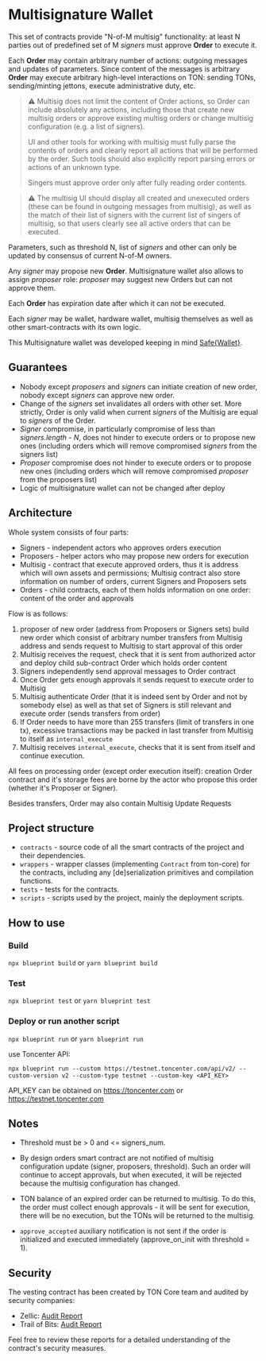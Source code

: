 # Multisignature Wallet

This set of contracts provide "N-of-M multisig" functionality: at least N parties out of predefined set of M _signers_ must approve **Order** to execute it.

Each **Order** may contain arbitrary number of actions: outgoing messages and updates of parameters. Since content of the messages is arbitrary **Order** may execute arbitrary high-level interactions on TON: sending TONs, sending/minting jettons, execute administrative duty, etc.

> ⚠️ Multisig does not limit the content of Order actions, so Order can include absolutely any actions, including those that create new multisig orders or approve existing multisg orders or change multisig configuration (e.g. a list of signers).
>
> UI and other tools for working with multisig must fully parse the contents of orders and clearly report all actions that will be performed by the order. Such tools should also explicitly report parsing errors or actions of an unknown type.
>
> Singers must approve order only after fully reading order contents.

> ⚠️ The multisig UI should display all created and unexecuted orders (these can be found in outgoing messages from multisig), as well as the match of their list of signers with the current list of singers of multisig, so that users clearly see all active orders that can be executed.

Parameters, such as threshold N, list of _signers_ and other can only be updated by consensus of current N-of-M owners.

Any _signer_ may propose new **Order**. Multisignature wallet also allows to assign _proposer_ role: _proposer_ may suggest new Orders but can not approve them.

Each **Order** has expiration date after which it can not be executed.

Each _signer_ may be wallet, hardware wallet, multisig themselves as well as other smart-contracts with its own logic.

This Multisignature wallet was developed keeping in mind [Safe{Wallet}](https://app.safe.global/welcome).

## Guarantees

- Nobody except _proposers_ and _signers_ can initiate creation of new order, nobody except _signers_ can approve new order.
- Change of the _signers_ set invalidates all orders with other set. More strictly, Order is only valid when current _signers_ of the Multisig are equal to _signers_ of the Order.
- _Signer_ compromise, in particularly compromise of less than _signers.length - N_, does not hinder to execute orders or to propose new ones (including orders which will remove compromised _signers_ from the signers list)
- _Proposer_ compromise does not hinder to execute orders or to propose new ones (including orders which will remove compromised _proposer_ from the proposers list)
- Logic of multisignature wallet can not be changed after deploy

## Architecture
Whole system consists of four parts:
* Signers - independent actors who approves orders execution
* Proposers - helper actors who may propose new orders for execution
* Multisig - contract that execute approved orders, thus it is address which will own assets and permissions; Multisig contract also store information on number of orders, current Signers and Proposers sets
* Orders - child contracts, each of them holds information on one order: content of the order and approvals

Flow is as follows:
1) proposer of new order (address from Proposers or Signers sets) build new order which consist of arbitrary number transfers from Multisig address and sends request to Multisig to start approval of this order
2) Multisig receives the request, check that it is sent from authorized actor and deploy child sub-contract Order which holds order content
3) Signers independently send approval messages to Order contract
4) Once Order gets enough approvals it sends request to execute order to Multisig
5) Multisig authenticate Order (that it is indeed sent by Order and not by somebody else) as well as that set of Signers is still relevant and execute order (sends transfers from order)
6) If Order needs to have more than 255 transfers (limit of transfers in one tx), excessive transactions may be packed in last transfer from Multisig to itself as `internal_execute`
7) Multisig receives `internal_execute`, checks that it is sent from itself and continue execution.

All fees on processing order (except order execution itself): creation Order contract and it's storage fees are borne by the actor who propose this order (whether it's Proposer or Signer).

Besides transfers, Order may also contain Multisig Update Requests



## Project structure

-   `contracts` - source code of all the smart contracts of the project and their dependencies.
-   `wrappers` - wrapper classes (implementing `Contract` from ton-core) for the contracts, including any [de]serialization primitives and compilation functions.
-   `tests` - tests for the contracts.
-   `scripts` - scripts used by the project, mainly the deployment scripts.

## How to use

### Build

`npx blueprint build` or `yarn blueprint build`

### Test

`npx blueprint test` or `yarn blueprint test`

### Deploy or run another script

`npx blueprint run` or `yarn blueprint run`

use Toncenter API:

`npx blueprint run --custom https://testnet.toncenter.com/api/v2/ --custom-version v2 --custom-type testnet --custom-key <API_KEY> `

API_KEY can be obtained on https://toncenter.com or https://testnet.toncenter.com


## Notes

- Threshold must be > 0 and <= signers_num.

- By design orders smart contract are not notified of multisig configuration update (signer, proposers, threshold).
   Such an order will continue to accept approvals, but when executed, it will be rejected because the multisig configuration has changed.

- TON balance of an expired order can be returned to multisig. To do this, the order must collect enough approvals - it will be sent for execution, there will be no execution, but the TONs will be returned to the multisig.

- `approve_accepted` auxiliary notification is not sent if the order is initialized and executed immediately (approve_on_init with threshold = 1).

## Security

The vesting contract has been created by TON Core team and audited by security companies:

- Zellic: [Audit Report](https://github.com/ton-blockchain/multisig-contract-v2/blob/main/audits/Multisig_Zellic_Audit_Report.pdf)
- Trail of Bits: [Audit Report](https://github.com/ton-blockchain/multisig-contract-v2/blob/main/audits/202403TON_Foundation_Multisignature_Wallet_Report_+_Fix_Review.pdf)

Feel free to review these reports for a detailed understanding of the contract's security measures.